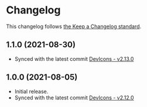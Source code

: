 # Changelog

This changelog follows [the Keep a Changelog standard](https://keepachangelog.com).

## 1.1.0 (2021-08-30)
- Synced with the latest commit [DevIcons - v2.13.0](https://github.com/devicons/devicon/releases/tag/v2.13.0)

## 1.0.0 (2021-08-05)
- Initial release.
- Synced with the latest commit [DevIcons - v2.12.0](https://github.com/devicons/devicon/releases/tag/v2.12.0)
